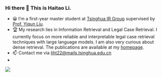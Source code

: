 ### Hi there 👋  This is Haitao Li.

- 😀 I’m a first-year master student at [Tsinghua IR Group](http://www.thuir.cn/) supervised by [Prof. Yiqun Liu](http://www.thuir.cn/group/~YQLiu).
- 🏆 My research lies in Information Retrieval and Legal Case Retrieval. I currently focus on more reliable and interpretable legal case retrieval techniques with large language models. I am also very curious about dense retrieval. The publications are available at my [homepage](https://lihaitao18375278.github.io/).
- 📫 Contact me via liht22@mails.tsinghua.edu.cn
- 
<a href="https://jingtaozhan.github.io/">
  <img align="left" src="https://github-readme-stats.vercel.app/api?username=jingtaozhan&count_private=true&show_icons=true" />
</a>  

